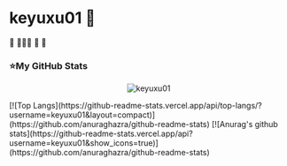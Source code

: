 # keyuxu01 🤖
🚌   🏃🏿‍♂️ 💨  🚏

### ⭐My GitHub Stats
<p align="center"> <img src="https://komarev.com/ghpvc/?username=keyuxu01&label=Profile%20views&color=0e75b6&style=flat" alt="keyuxu01" /> </p>
[![Top Langs](https://github-readme-stats.vercel.app/api/top-langs/?username=keyuxu01&layout=compact)](https://github.com/anuraghazra/github-readme-stats)
[![Anurag's github stats](https://github-readme-stats.vercel.app/api?username=keyuxu01&show_icons=true)](https://github.com/anuraghazra/github-readme-stats)
